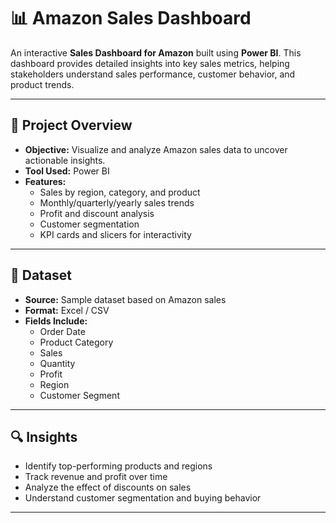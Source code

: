 # 📊 Amazon Sales Dashboard

An interactive **Sales Dashboard for Amazon** built using **Power BI**. This dashboard provides detailed insights into key sales metrics, helping stakeholders understand sales performance, customer behavior, and product trends.

---

## 🧾 Project Overview

- **Objective:** Visualize and analyze Amazon sales data to uncover actionable insights.
- **Tool Used:** Power BI
- **Features:** 
  - Sales by region, category, and product
  - Monthly/quarterly/yearly sales trends
  - Profit and discount analysis
  - Customer segmentation
  - KPI cards and slicers for interactivity

---

## 📁 Dataset

- **Source:** Sample dataset based on Amazon sales  
- **Format:** Excel / CSV  
- **Fields Include:**  
  - Order Date  
  - Product Category  
  - Sales  
  - Quantity  
  - Profit  
  - Region  
  - Customer Segment  

---

## 🔍 Insights

- Identify top-performing products and regions
- Track revenue and profit over time
- Analyze the effect of discounts on sales
- Understand customer segmentation and buying behavior

---
